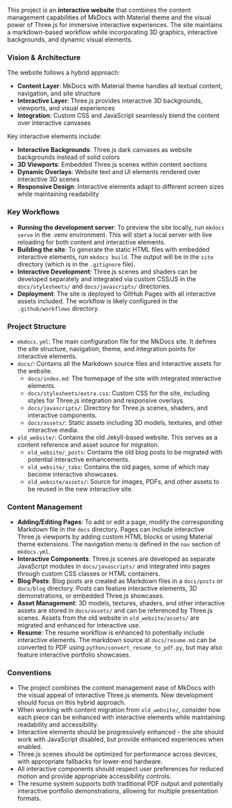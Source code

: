 This project is an **interactive website** that combines the content management capabilities of MkDocs with Material theme and the visual power of Three.js for immersive interactive experiences. The site maintains a markdown-based workflow while incorporating 3D graphics, interactive backgrounds, and dynamic visual elements.

### Vision & Architecture

The website follows a hybrid approach:

- **Content Layer**: MkDocs with Material theme handles all textual content, navigation, and site structure
- **Interactive Layer**: Three.js provides interactive 3D backgrounds, viewports, and visual experiences
- **Integration**: Custom CSS and JavaScript seamlessly blend the content over interactive canvases

Key interactive elements include:

- **Interactive Backgrounds**: Three.js dark canvases as website backgrounds instead of solid colors
- **3D Viewports**: Embedded Three.js scenes within content sections
- **Dynamic Overlays**: Website text and UI elements rendered over interactive 3D scenes
- **Responsive Design**: Interactive elements adapt to different screen sizes while maintaining readability

### Key Workflows

- **Running the development server**: To preview the site locally, run `mkdocs serve` in the .venv environment. This will start a local server with live reloading for both content and interactive elements.
- **Building the site**: To generate the static HTML files with embedded interactive elements, run `mkdocs build`. The output will be in the `site` directory (which is in the `.gitignore` file).
- **Interactive Development**: Three.js scenes and shaders can be developed separately and integrated via custom CSS/JS in the `docs/stylesheets/` and `docs/javascripts/` directories.
- **Deployment**: The site is deployed to GitHub Pages with all interactive assets included. The workflow is likely configured in the `.github/workflows` directory.

### Project Structure

- `mkdocs.yml`: The main configuration file for the MkDocs site. It defines the site structure, navigation, theme, and integration points for interactive elements.
- `docs/`: Contains all the Markdown source files and interactive assets for the website.
  - `docs/index.md`: The homepage of the site with integrated interactive elements.
  - `docs/stylesheets/extra.css`: Custom CSS for the site, including styles for Three.js integration and responsive overlays.
  - `docs/javascripts/`: Directory for Three.js scenes, shaders, and interactive components.
  - `docs/assets/`: Static assets including 3D models, textures, and other interactive media.
- `old_website/`: Contains the old Jekyll-based website. This serves as a content reference and asset source for migration.
  - `old_website/_posts`: Contains the old blog posts to be migrated with potential interactive enhancements.
  - `old_website/_tabs`: Contains the old pages, some of which may become interactive showcases.
  - `old_website/assets/`: Source for images, PDFs, and other assets to be reused in the new interactive site.

### Content Management

- **Adding/Editing Pages**: To add or edit a page, modify the corresponding Markdown file in the `docs` directory. Pages can include interactive Three.js viewports by adding custom HTML blocks or using Material theme extensions. The navigation menu is defined in the `nav` section of `mkdocs.yml`.
- **Interactive Components**: Three.js scenes are developed as separate JavaScript modules in `docs/javascripts/` and integrated into pages through custom CSS classes or HTML containers.
- **Blog Posts**: Blog posts are created as Markdown files in a `docs/posts` or `docs/blog` directory. Posts can feature interactive elements, 3D demonstrations, or embedded Three.js showcases.
- **Asset Management**: 3D models, textures, shaders, and other interactive assets are stored in `docs/assets/` and can be referenced by Three.js scenes. Assets from the old website in `old_website/assets/` are migrated and enhanced for interactive use.
- **Resume**: The resume workflow is enhanced to potentially include interactive elements. The markdown source at `docs/resume.md` can be converted to PDF using `python/convert_resume_to_pdf.py`, but may also feature interactive portfolio showcases.

### Conventions

- The project combines the content management ease of MkDocs with the visual appeal of interactive Three.js elements. New development should focus on this hybrid approach.
- When working with content migration from `old_website/`, consider how each piece can be enhanced with interactive elements while maintaining readability and accessibility.
- Interactive elements should be progressively enhanced - the site should work with JavaScript disabled, but provide enhanced experiences when enabled.
- Three.js scenes should be optimized for performance across devices, with appropriate fallbacks for lower-end hardware.
- All interactive components should respect user preferences for reduced motion and provide appropriate accessibility controls.
- The resume system supports both traditional PDF output and potentially interactive portfolio demonstrations, allowing for multiple presentation formats.
